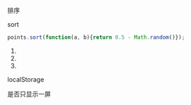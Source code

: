 

排序

sort


```js
points.sort(function(a, b){return 0.5 - Math.random()}); 

```




1. 

2. 

3. 


localStorage



是否只显示一屏

